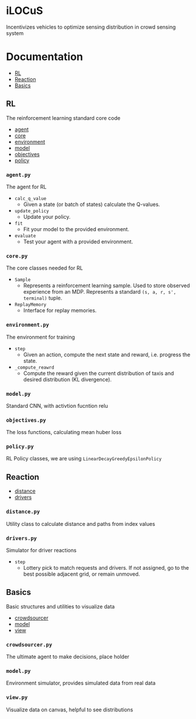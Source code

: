 # iLOCuS
Incentivizes vehicles to optimize sensing distribution in crowd sensing system

# Documentation

- [RL](#rl)  
- [Reaction](#reaction)  
- [Basics](#basics)


<a name="rl"></a>
## RL
The reinforcement learning standard core code  
- [agent](#rl-agent)
- [core](#rl-core)
- [environment](#rl-environment)
- [model](#rl-model)
- [objectives](#rl-objectives)
- [policy](#rl-policy)

<a name="rl-agent"></a>
### `agent.py`
The agent for RL
- `calc_q_value`
  - Given a state (or batch of states) calculate the Q-values.
- `update_policy`
  - Update your policy.
- `fit`
  - Fit your model to the provided environment.
- `evaluate`
  - Test your agent with a provided environment.

<a name="rl-core"></a>
### `core.py`
The core classes needed for RL
- `Sample`
  - Represents a reinforcement learning sample.
    Used to store observed experience from an MDP. Represents a
    standard `(s, a, r, s', terminal)` tuple.
- `ReplayMemory`
  - Interface for replay memories.

<a name="rl-environment"></a>
### `environment.py`
The environment for training
- `step`
  - Given an action, compute the next state and reward, i.e. progress the state.
- `_compute_reawrd`
  - Compute the reward given the current distribution of taxis and desired distribution (KL divergence).

<a name="rl-model"></a>
### `model.py`
Standard CNN, with activtion fucntion relu

<a name="rl-objectives"></a>
### `objectives.py`
The loss functions, calculating mean huber loss

<a name="rl-policy"></a>
### `policy.py`
RL Policy classes, we are using `LinearDecayGreedyEpsilonPolicy`


<a name="reaction"></a>
## Reaction
- [distance](#reaction-distance)
- [drivers](#reaction-drivers)

<a name="reaction-distance"></a>
### `distance.py`
Utility class to calculate distance and paths from index values

<a name="reaction-drivers"></a>
### `drivers.py`
Simulator for driver reactions
- `step`
  - Lottery pick to match requests and drivers. If not assigned, go to the best possible
  adjacent grid, or remain unmoved. 

<a name="basics"></a>
## Basics
Basic structures and utilities to visualize data
- [crowdsourcer](#basics-crowdsourcer)
- [model](#basics-model)
- [view](#basics-view)

<a name="basics-crowdsourcer"></a>
### `crowdsourcer.py`
The ultimate agent to make decisions, place holder

<a name="basics-model"></a>
### `model.py`
Environment simulator, provides simulated data from real data

<a name="basics"></a>
### `view.py`
Visualize data on canvas, helpful to see distributions








